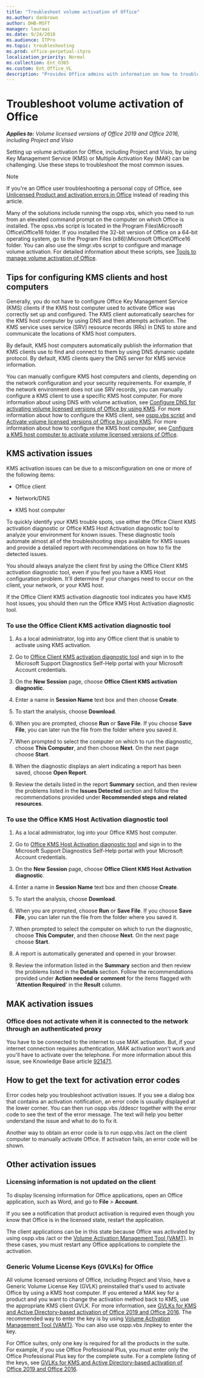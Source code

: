 ```yaml
---
title: "Troubleshoot volume activation of Office"
ms.author: danbrown
author: DHB-MSFT
manager: laurawi
ms.date: 9/24/2018
ms.audience: ITPro
ms.topic: troubleshooting
ms.prod: office-perpetual-itpro
localization_priority: Normal
ms.collection: Ent_O365
ms.custom: Ent_Office_VL
description: "Provides Office admins with information on how to troubleshoot common errors for KMS or MAK-based activation of Office."
---
```


# Troubleshoot volume activation of Office

***Applies to:*** *Volume licensed versions of Office 2019 and Office 2016, including Project and Visio*


Setting up volume activation for Office, including Project and Visio, by using Key Management Service (KMS) or Multiple Activation Key (MAK) can be challenging. Use these steps to troubleshoot the most common issues.

> [!NOTE]
> If you're an Office user troubleshooting a personal copy of Office, see [Unlicensed Product and activation errors in Office](https://support.office.com/article/0d23d3c0-c19c-4b2f-9845-5344fedc4380) instead of reading this article.
  
Many of the solutions include running the ospp.vbs, which you need to run from an elevated command prompt on the computer on which Office is installed. The opss.vbs script is located in the Program Files\Microsoft Office\Office16 folder. If you installed the 32-bit version of Office on a 64-bit operating system, go to the Program Files (x86)\Microsoft Office\Office16 folder. You can also use the slmgr.vbs script to configure and manage volume activation. For detailed information about these scripts, see [Tools to manage volume activation of Office](tools-to-manage-volume-activation-of-office.md).
  
   
## Tips for configuring KMS clients and host computers

Generally, you do not have to configure Office Key Management Service (KMS) clients if the KMS host computer used to activate Office was correctly set up and configured. The KMS client automatically searches for the KMS host computer by using DNS and then attempts activation. The KMS service uses service (SRV) resource records (RRs) in DNS to store and communicate the locations of KMS host computers.
  
By default, KMS host computers automatically publish the information that KMS clients use to find and connect to them by using DNS dynamic update protocol. By default, KMS clients query the DNS server for KMS service information.
  
You can manually configure KMS host computers and clients, depending on the network configuration and your security requirements. For example, if the network environment does not use SRV records, you can manually configure a KMS client to use a specific KMS host computer. For more information about using DNS with volume activation, see [Configure DNS for activating volume licensed versions of Office by using KMS](configure-dns-to-activate-office-by-using-kms.md). For more information about how to configure the KMS client, see [ospp.vbs script](tools-to-manage-volume-activation-of-office.md#ospp) and [Activate volume licensed versions of Office by using KMS](activate-office-by-using-kms.md). For more information about how to configure the KMS host computer, see [Configure a KMS host computer to activate volume licensed versions of Office](configure-a-kms-host-computer-for-office.md).
  



## KMS activation issues

KMS activation issues can be due to a misconfiguration on one or more of the following items:
  
- Office client
  
- Network/DNS
    
- KMS host computer
    
To quickly identify your KMS trouble spots, use either the Office Client KMS activation diagnostic or Office KMS Host Activation diagnostic tool to analyze your environment for known issues. These diagnostic tools automate almost all of the troubleshooting steps available for KMS issues and provide a detailed report with recommendations on how to fix the detected issues.
  
You should always analyze the client first by using the Office Client KMS activation diagnostic tool, even if you feel you have a KMS Host configuration problem. It'll determine if your changes need to occur on the client, your network, or your KMS host.
  
If the Office Client KMS activation diagnostic tool indicates you have KMS host issues, you should then run the Office KMS Host Activation diagnostic tool.
  

### To use the Office Client KMS activation diagnostic tool

1. As a local administrator, log into any Office client that is unable to activate using KMS activation.
    
2. Go to [Office Client KMS activation diagnostic tool](https://go.microsoft.com/fwlink/p/?LinkId=335903) and sign in to the Microsoft Support Diagnostics Self-Help portal with your Microsoft Account credentials. 
    
3. On the **New Session** page, choose **Office Client KMS activation diagnostic**.
    
4. Enter a name in **Session Name** text box and then choose **Create**.
    
5. To start the analysis, choose **Download**.
    
6. When you are prompted, choose **Run** or **Save File**. If you choose **Save File**, you can later run the file from the folder where you saved it.
    
7. When prompted to select the computer on which to run the diagnostic, choose **This Computer**, and then choose **Next**. On the next page choose **Start**.
    
8. When the diagnostic displays an alert indicating a report has been saved, choose **Open Report**.
    
9. Review the details listed in the report **Summary** section, and then review the problems listed in the **Issues Detected** section and follow the recommendations provided under **Recommended steps and related resources**.
    
### To use the Office KMS Host Activation diagnostic tool

1. As a local administrator, log into your Office KMS host computer.
    
2. Go to [Office KMS Host Activation diagnostic tool](https://go.microsoft.com/fwlink/p/?LinkId=335904) and sign in to the Microsoft Support Diagnostics Self-Help portal with your Microsoft Account credentials. 
    
3. On the **New Session** page, choose **Office Client KMS Host Activation diagnostic**.
    
4. Enter a name in **Session Name** text box and then choose **Create**.
    
5. To start the analysis, choose **Download**.
    
6. When you are prompted, choose **Run** or **Save File**. If you choose **Save File**, you can later run the file from the folder where you saved it.
    
7. When prompted to select the computer on which to run the diagnostic, choose **This Computer**, and then choose **Next**. On the next page choose **Start**.
    
8. A report is automatically generated and opened in your browser.
    
9. Review the information listed in the **Summary** section and then review the problems listed in the **Details** section. Follow the recommendations provided under **Action needed or comment** for the items flagged with '**Attention Required**' in the **Result** column. 
    

## MAK activation issues


  
### Office does not activate when it is connected to the network through an authenticated proxy

You have to be connected to the internet to use MAK activation. But, if your internet connection requires authentication, MAK activation won't work and you'll have to activate over the telephone. For more information about this issue, see Knowledge Base article [921471](https://go.microsoft.com/fwlink/p/?LinkId=183044).
  

<a name="ErrorText"> </a>

## How to get the text for activation error codes

Error codes help you troubleshoot activation issues. If you see a dialog box that contains an activation notification, an error code is usually displayed at the lower corner. You can then run ospp.vbs /ddescr together with the error code to see the text of the error message. The text will help you better understand the issue and what to do to fix it. 
  
Another way to obtain an error code is to run ospp.vbs /act on the client computer to manually activate Office. If activation fails, an error code will be shown. 
  
<a name="OtherIssues"> </a>

## Other activation issues

### Licensing information is not updated on the client

To display licensing information for Office applications, open an Office application, such as Word, and go to **File** > **Account**.
  
If you see a notification that product activation is required even though you know that Office is in the licensed state, restart the application.
  
The client applications can be in this state because Office was activated by using ospp.vbs /act or the [Volume Activation Management Tool (VAMT)](https://docs.microsoft.com/windows/deployment/volume-activation/volume-activation-management-tool). In these cases, you must restart any Office applications to complete the activation.
  
### Generic Volume License Keys (GVLKs) for Office

All volume licensed versions of Office, including Project and Visio, have a Generic Volume License Key (GVLK) preinstalled that's used to activate Office by using a KMS host computer. If you entered a MAK key for a product and you want to change the activation method back to KMS, use the appropriate KMS client GVLK. For more information, see [GVLKs for KMS and Active Directory-based activation of Office 2019 and Office 2016](gvlks.md). The recommended way to enter the key is by using [Volume Activation Management Tool (VAMT)](https://docs.microsoft.com/windows/deployment/volume-activation/volume-activation-management-tool). You can also use ospp.vbs /inpkey to enter the key. 
  
For Office suites, only one key is required for all the products in the suite. For example, if you use Office Professional Plus, you must enter only the Office Professional Plus key for the complete suite. For a complete listing of the keys, see [GVLKs for KMS and Active Directory-based activation of Office 2019 and Office 2016](gvlks.md).
  



